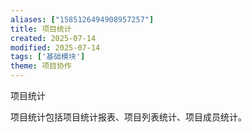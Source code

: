 ```yaml
---
aliases: ["1585126494908957257"]
title: 项目统计
created: 2025-07-14
modified: 2025-07-14
tags: ['基础模块']
theme: 项目协作
---
```


项目统计

项目统计包括项目统计报表、项目列表统计、项目成员统计。